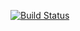 [![Build Status](https://travis-ci.org/vartatjana/lab6.svg?branch=master)](https://travis-ci.org/ИМЯ_ПОЛЬЗОВАТЕЛЯ/lab6)
